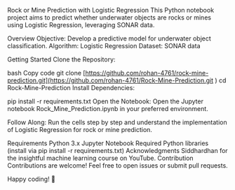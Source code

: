 Rock or Mine Prediction with Logistic Regression
This Python notebook project aims to predict whether underwater objects are rocks or mines using Logistic Regression, leveraging SONAR data. 

Overview
Objective: Develop a predictive model for underwater object classification.
Algorithm: Logistic Regression
Dataset: SONAR data

Getting Started
Clone the Repository:

bash
Copy code
git clone [https://github.com/rohan-4761/rock-mine-prediction.git](https://github.com/rohan-4761/Rock-Mine-Prediction.git )
cd Rock-Mine-Prediction
Install Dependencies:

pip install -r requirements.txt
Open the Notebook:
Open the Jupyter notebook Rock_Mine_Prediction.ipynb in your preferred environment.

Follow Along:
Run the cells step by step and understand the implementation of Logistic Regression for rock or mine prediction.

Requirements
Python 3.x
Jupyter Notebook
Required Python libraries (install via pip install -r requirements.txt)
Acknowledgments
Siddhardhan for the insightful machine learning course on YouTube.
Contribution
Contributions are welcome! Feel free to open issues or submit pull requests.

Happy coding! 🚀
